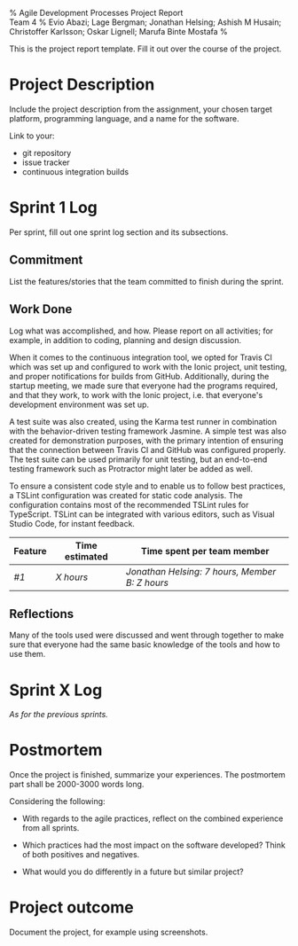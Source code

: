 % Agile Development Processes Project Report  
  Team 4
% Evio Abazi; Lage Bergman; Jonathan Helsing; Ashish M Husain; Christoffer Karlsson; Oskar Lignell; Marufa Binte Mostafa
%

This is the project report template.
Fill it out over the course of the project.

# Project Description
Include the project description from the assignment,
your chosen target platform,
programming language,
and a name for the software.

Link to your:

- git repository
- issue tracker
- continuous integration builds

# Sprint 1 Log
Per sprint, fill out one sprint log section and its subsections.

## Commitment
List the features/stories that the team committed to finish during the sprint.

## Work Done
Log what was accomplished, and how.
Please report on all activities; for example, in addition to coding, planning and design discussion.

When it comes to the continuous integration tool, we opted for Travis CI which was set up and configured to work with the Ionic project, unit testing, and proper notifications for builds from GitHub. Additionally, during the startup meeting, we made sure that everyone had the programs required, and that they work, to work with the Ionic project, i.e. that everyone's development environment was set up.

A test suite was also created, using the Karma test runner in combination with the behavior-driven testing framework Jasmine. A simple test was also created for demonstration purposes, with the primary intention of ensuring that the connection between Travis CI and GitHub was configured properly. The test suite can be used primarily for unit testing, but an end-to-end testing framework such as Protractor might later be added as well.

To ensure a consistent code style and to enable us to follow best practices, a TSLint configuration was created for static code analysis. The configuration contains most of the recommended TSLint rules for TypeScript. TSLint can be integrated with various editors, such as Visual Studio Code, for instant feedback.

Feature | Time estimated | Time spent per team member
--------|----------------|--------
*#1* | *X hours* | *Jonathan Helsing: 7 hours, Member B: Z hours*

## Reflections

Many of the tools used were discussed and went through together to make sure that everyone had the same basic knowledge of the tools and how to use them.

<!-- Reflect on how the work worked.
This data will form the basis for your final reflection.
As the postmortem will be a writeup, it's fine to use shorthand notes, bullet list, and similar.
Keep within 1000-1500 words. -->

<!-- Discuss any deviations from the sprint commitment. -->

<!-- Reflect on the agile practice practiced: -->

<!-- - Did your experience correspond to or contradict with what literature claims?

    - Analysis of why. Mostly interesting if something unexpected happens, but even
      if everything runs according to plan, reflecting on the underlying mechanisms
      can be interesting. -->

<!-- - How did the practices interact?
  Did they complement or counteract each other? -->

<!-- - How efficient were the practices, given the time they took to use? -->


# Sprint X Log
*As for the previous sprints.*


# Postmortem
Once the project is finished, summarize your experiences.
The postmortem part shall be 2000-3000 words long.

Considering the following:

- With regards to the agile practices, reflect on the combined experience from all sprints.

- Which practices had the most impact on the software developed?
  Think of both positives and negatives.

- What would you do differently in a future but similar project?


# Project outcome
Document the project, for example using screenshots.


